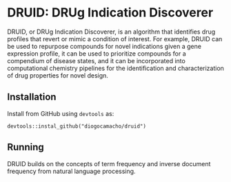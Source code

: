# DRUID: DRUg Indication Discoverer

DRUID, or DRUg Indication Discoverer, is an algorithm that identifies drug profiles that revert or mimic a condition of interest.  For example, DRUID can be used to repurpose compounds for novel indications given a gene expression profile, it can be used to prioritize compounds for a compendium of disease states, and it can be incorporated into computational chemistry pipelines for the identification and characterization of drug properties for novel design. 

## Installation

Install from GitHub using `devtools` as:

```
devtools::instal_github("diogocamacho/druid")
```

## Running
DRUID builds on the concepts of term frequency and inverse document frequency from natural language processing. 
